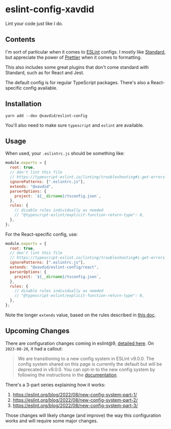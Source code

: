 # eslint-config-xavdid

Lint your code just like I do.

## Contents

I'm sort of particular when it comes to [ESLint](https://eslint.org/) configs. I mostly like [Standard](https://standardjs.com/), but appreciate the power of [Prettier](https://prettier.io/) when it comes to formatting.

This also includes some great plugins that don't come standard with Standard, such as for React and Jest.

The default config is for regular TypeScript packages. There's also a React-specific config available.

## Installation

```
yarn add --dev @xavdid/eslint-config
```

You'll also need to make sure `typescript` and `eslint` are available.

## Usage

When used, your `.eslintrc.js` should be something like:

```js
module.exports = {
  root: true,
  // don't lint this file
  // https://typescript-eslint.io/linting/troubleshooting#i-get-errors-telling-me-eslint-was-configured-to-run--however-that-tsconfig-does-not--none-of-those-tsconfigs-include-this-file
  ignorePatterns: [".eslintrc.js"],
  extends: "@xavdid",
  parserOptions: {
    project: `${__dirname}/tsconfig.json`,
  },
  rules: {
    // disable rules individually as needed
    // "@typescript-eslint/explicit-function-return-type": 0,
  },
};
```

For the React-specific config, use:

```js
module.exports = {
  root: true,
  // don't lint this file
  // https://typescript-eslint.io/linting/troubleshooting#i-get-errors-telling-me-eslint-was-configured-to-run--however-that-tsconfig-does-not--none-of-those-tsconfigs-include-this-file
  ignorePatterns: [".eslintrc.js"],
  extends: "@xavdid/eslint-config/react",
  parserOptions: {
    project: `${__dirname}/tsconfig.json`,
  },
  rules: {
    // disable rules individually as needed
    // "@typescript-eslint/explicit-function-return-type": 0,
  },
};
```

Note the longer `extends` value, based on the rules described in [this doc](https://eslint.org/docs/developer-guide/shareable-configs#sharing-multiple-configs).

## Upcoming Changes

There are configuration changes coming in eslint@9, [detailed here](https://eslint.org/docs/latest/use/configure/configuration-files). On `2023-08-20`, it had a callout:

> We are transitioning to a new config system in ESLint v9.0.0. The config system shared on this page is currently the default but will be deprecated in v9.0.0. You can opt-in to the new config system by following the instructions in the [documentation](https://eslint.org/docs/latest/use/configure/configuration-files-new).

There's a 3-part series explaining how it works:

1. https://eslint.org/blog/2022/08/new-config-system-part-1/
2. https://eslint.org/blog/2022/08/new-config-system-part-2/
3. https://eslint.org/blog/2022/08/new-config-system-part-3/

Those changes will likely change (and improve) the way this configuration works and will require some major changes.
